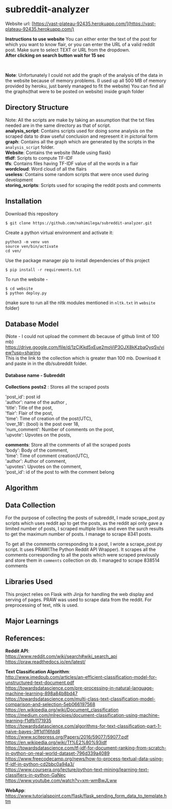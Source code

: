 
# subreddit-analyzer

Website url: [https://vast-plateau-92435.herokuapp.com/](https://vast-plateau-92435.herokuapp.com/) </br>

**Instructions to use website**
You can either enter the text of the post for which you want to know flair, or you can enter the URL of a valid reddit post. Make sure to select TEXT or URL from the dropdown. </br>
**After clicking on search button wait for 15 sec**

</br>

**Note**: Unfortunately I could not add the graph of the analysis of the data in the website because of memory problems. (I used up all 500 MB of memory provided by heroku, just barely managed to fit the website)
You can find all the graphs(that were to be posted on website) inside graph folder
## Directory Structure
Note: All the scripts are make by taking an assumption that the txt files needed are in the same directory as that of script.</br>
**analysis_script**: Contains scripts used for doing some analysis on the scraped data to draw useful conclusion and represent it in pictorial form  </br>
**graph**: Contains all the graph which are generated by the scripts in the `analysis_script` folder. </br>
**Website**: Contains the website (Made using flask) </br>
**tfidf**: Scripts to compute TF-IDF </br>
**tfs**: Contains files having TF-IDF value of all the words in a flair </br>
**wordcloud**: Word cloud of all the flairs </br>
**useless**: Contains some random scripts that were once used during development </br>
**storing_scripts**: Scripts used for scraping the reddit posts and comments </br>


## Installation

Download this repository
```
$ git clone https://github.com/nahimilega/subreddit-analyzer.git
```
Create a python virtual environment and activate it:
```
python3 -m venv ven
source ven/bin/activate
cd ven/
```

Use the package manager pip to install dependencies of this project
```
$ pip install -r requirements.txt
```

To run the website -
```
$ cd website
$ python deploy.py

```
(make sure to run all the nltk modules mentioned in `nltk.txt` in `website` folder)

## Database Model
(Note - I could not upload the comment db because of github limit of 100 mb) </br>
https://drive.google.com/file/d/1zCjKkd5xEue2moViP3OJX8kKzbaOyqSv/view?usp=sharing   </br>
This is the link to the collection which is greater than 100 mb. Download it and paste in in the db/subreddit folder.
#### Database name - Subreddit

**Collections**
**posts2** : Stores all the scraped posts

'post_id': post id  </br>
'author': name of the author , </br>
'title': Title of the post, </br>
'flair': Flair of the post, </br>
'time': Time of creation of the post(UTC), </br>
'over_18': (bool) is the post over 18, </br>
'num_comment': Number of comments on the post, </br>
'upvote': Upvotes on the posts, </br>

**comments**: Store all the comments of all the scraped posts</br>
'body': Body of the comment, </br>
'time': Time of comment creation(UTC), </br>
'author': Author of comment, </br>
'upvotes': Upvotes on the comment, </br>
'post_id': id of the post to with the comment belong </br>

## Algorithm

## Data Collection
For the purpose of collecting the posts of subreddit, I made scrape_post.py scripts which uses reddit api to get the posts, as the reddit api only gave a limited number of posts, I scraped multiple links and even the surch results to get the maximum number of posts. I manage to scrape 8341 posts. </br>

To get all the comments corresponding to a post, I wrote a scrape_post.py script. It uses PRAW(The Python Reddit API Wrapper). It scrapes all the comments corresponding to all the posts which were scraped previously and store them in `comments` collection on db. I managed to scrape 838514 comments </br>

## Libraries Used
This project relies on Flask with Jinja for handling the web display and serving of pages. PRAW was used to scrape data from the reddit. For preprocessing of text, nltk is used.

## Major Learnings

## References:

**Reddit API**:</br>
https://www.reddit.com/wiki/search#wiki_search_api</br>
https://praw.readthedocs.io/en/latest/</br>

**Text Classification Algorithm**:</br>
http://www.imedpub.com/articles/an-efficient-classification-model-for-unstructured-text-document.pdf</br>
https://towardsdatascience.com/pre-processing-in-natural-language-machine-learning-898a84b8bd47</br>
https://towardsdatascience.com/multi-class-text-classification-model-comparison-and-selection-5eb066197568</br>
https://en.wikipedia.org/wiki/Document_classification</br>
https://medium.com/mlrecipies/document-classification-using-machine-learning-f1dfb1171935</br>
https://towardsdatascience.com/algorithms-for-text-classification-part-1-naive-bayes-3ff1d116fdd8</br>
https://www.scitepress.org/Papers/2016/59077/59077.pdf</br>
https://en.wikipedia.org/wiki/Tf%E2%80%93idf</br>
https://towardsdatascience.com/tf-idf-for-document-ranking-from-scratch-in-python-on-real-world-dataset-796d339a4089</br>
https://www.freecodecamp.org/news/how-to-process-textual-data-using-tf-idf-in-python-cd2bbc0a94a3/</br>
https://www.coursera.org/lecture/python-text-mining/learning-text-classifiers-in-python-GaNec</br>
https://www.youtube.com/watch?v=xm-wmBwJLww</br>

**WebApp**:</br>
https://www.tutorialspoint.com/flask/flask_sending_form_data_to_template.htm</br>
